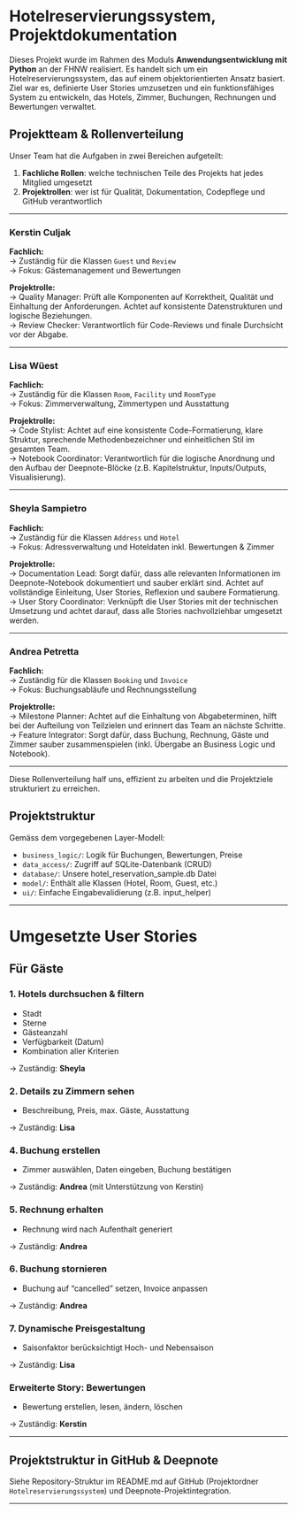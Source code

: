 # Hotelreservierungssystem, Projektdokumentation

Dieses Projekt wurde im Rahmen des Moduls **Anwendungsentwicklung mit Python** an der FHNW realisiert. Es handelt sich um ein Hotelreservierungssystem, das auf einem objektorientierten Ansatz basiert. Ziel war es, definierte User Stories umzusetzen und ein funktionsfähiges System zu entwickeln, das Hotels, Zimmer, Buchungen, Rechnungen und Bewertungen verwaltet.

## Projektteam & Rollenverteilung

Unser Team hat die Aufgaben in zwei Bereichen aufgeteilt:

1. **Fachliche Rollen**: welche technischen Teile des Projekts hat jedes Mitglied umgesetzt 
2. **Projektrollen**: wer ist für Qualität, Dokumentation, Codepflege und GitHub verantwortlich

---

### Kerstin Culjak
**Fachlich:**  
→ Zuständig für die Klassen `Guest` und `Review`  
→ Fokus: Gästemanagement und Bewertungen

**Projektrolle:**  
→ Quality Manager: Prüft alle Komponenten auf Korrektheit, Qualität und Einhaltung der Anforderungen. Achtet auf konsistente Datenstrukturen und logische Beziehungen.  
→ Review Checker: Verantwortlich für Code-Reviews und finale Durchsicht vor der Abgabe.

---

### Lisa Wüest 
**Fachlich:**  
→ Zuständig für die Klassen `Room`, `Facility` und `RoomType`  
→ Fokus: Zimmerverwaltung, Zimmertypen und Ausstattung

**Projektrolle:**  
→ Code Stylist: Achtet auf eine konsistente Code-Formatierung, klare Struktur, sprechende Methodenbezeichner und einheitlichen Stil im gesamten Team.  
→ Notebook Coordinator: Verantwortlich für die logische Anordnung und den Aufbau der Deepnote-Blöcke (z.B. Kapitelstruktur, Inputs/Outputs, Visualisierung).

---

### Sheyla Sampietro  
**Fachlich:**  
→ Zuständig für die Klassen `Address` und `Hotel`  
→ Fokus: Adressverwaltung und Hoteldaten inkl. Bewertungen & Zimmer

**Projektrolle:**  
→ Documentation Lead: Sorgt dafür, dass alle relevanten Informationen im Deepnote-Notebook dokumentiert und sauber erklärt sind. Achtet auf vollständige Einleitung, User Stories, Reflexion und saubere Formatierung.  
→ User Story Coordinator: Verknüpft die User Stories mit der technischen Umsetzung und achtet darauf, dass alle Stories nachvollziehbar umgesetzt werden.

---

### Andrea Petretta 
**Fachlich:**  
→ Zuständig für die Klassen `Booking` und `Invoice`  
→ Fokus: Buchungsabläufe und Rechnungsstellung

**Projektrolle:**  
→ Milestone Planner: Achtet auf die Einhaltung von Abgabeterminen, hilft bei der Aufteilung von Teilzielen und erinnert das Team an nächste Schritte.  
→ Feature Integrator: Sorgt dafür, dass Buchung, Rechnung, Gäste und Zimmer sauber zusammenspielen (inkl. Übergabe an Business Logic und Notebook).

---

Diese Rollenverteilung half uns, effizient zu arbeiten und die Projektziele strukturiert zu erreichen.


## Projektstruktur

Gemäss dem vorgegebenen Layer-Modell:
- `business_logic/`: Logik für Buchungen, Bewertungen, Preise
- `data_access/`: Zugriff auf SQLite-Datenbank (CRUD)
- `database/`: Unsere hotel_reservation_sample.db Datei
- `model/`: Enthält alle Klassen (Hotel, Room, Guest, etc.)
- `ui/`: Einfache Eingabevalidierung (z.B. input_helper)

---

# Umgesetzte User Stories

## Für Gäste

### 1. Hotels durchsuchen & filtern
- Stadt
- Sterne
- Gästeanzahl
- Verfügbarkeit (Datum)
- Kombination aller Kriterien

→ Zuständig: **Sheyla**

### 2. Details zu Zimmern sehen
- Beschreibung, Preis, max. Gäste, Ausstattung

→ Zuständig: **Lisa**

### 4. Buchung erstellen
- Zimmer auswählen, Daten eingeben, Buchung bestätigen

→ Zuständig: **Andrea** (mit Unterstützung von Kerstin)

### 5. Rechnung erhalten
- Rechnung wird nach Aufenthalt generiert

→ Zuständig: **Andrea**

### 6. Buchung stornieren
- Buchung auf “cancelled” setzen, Invoice anpassen

→ Zuständig: **Andrea**

### 7. Dynamische Preisgestaltung
- Saisonfaktor berücksichtigt Hoch- und Nebensaison

→ Zuständig: **Lisa**

### Erweiterte Story: Bewertungen
- Bewertung erstellen, lesen, ändern, löschen

→ Zuständig: **Kerstin**

---

## Projektstruktur in GitHub & Deepnote

Siehe Repository-Struktur im README.md auf GitHub (Projektordner `Hotelreservierungssystem`) und Deepnote-Projektintegration.

---
